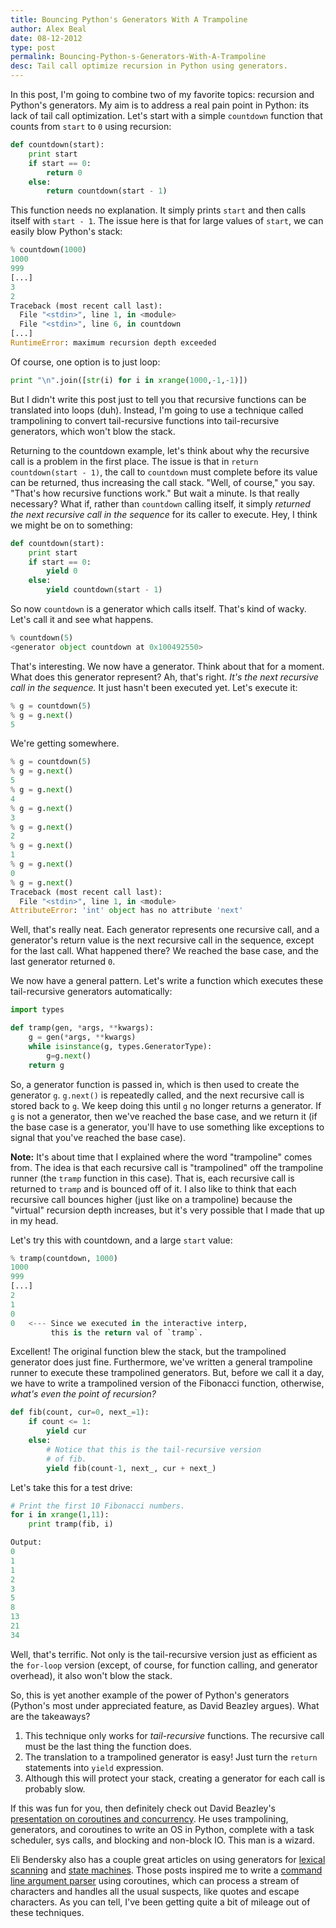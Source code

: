 ```yaml
---
title: Bouncing Python's Generators With A Trampoline
author: Alex Beal
date: 08-12-2012
type: post
permalink: Bouncing-Python-s-Generators-With-A-Trampoline
desc: Tail call optimize recursion in Python using generators.
---
```


In this post, I'm going to combine two of my favorite topics: recursion and Python's generators. My aim is to address a real pain point in Python: its lack of tail call optimization. Let's start with a simple `countdown` function that counts from `start` to `0` using recursion:

``` python
def countdown(start):
    print start
    if start == 0:
        return 0
    else:
        return countdown(start - 1)
```

This function needs no explanation. It simply prints `start` and then calls itself with `start - 1`. The issue here is that for large values of `start`, we can easily blow Python's stack:

``` python
% countdown(1000)
1000
999
[...]
3
2
Traceback (most recent call last):
  File "<stdin>", line 1, in <module>
  File "<stdin>", line 6, in countdown
[...]
RuntimeError: maximum recursion depth exceeded
```

Of course, one option is to just loop:

``` python
print "\n".join([str(i) for i in xrange(1000,-1,-1)])
```

But I didn't write this post just to tell you that recursive functions can be translated into loops (duh). Instead, I'm going to use a technique called trampolining to convert tail-recursive functions into tail-recursive generators, which won't blow the stack.

Returning to the countdown example, let's think about why the recursive call is a problem in the first place. The issue is that in `return countdown(start - 1)`, the call to `countdown` must complete before its value can be returned, thus increasing the call stack. "Well, of course," you say. "That's how recursive functions work." But wait a minute. Is that really necessary? What if, rather than `countdown` calling itself, it simply *returned the next recursive call in the sequence* for its caller to execute. Hey, I think we might be on to something:

``` python
def countdown(start):
    print start
    if start == 0:
        yield 0
    else:
        yield countdown(start - 1)
```

So now `countdown` is a generator which calls itself. That's kind of wacky. Let's call it and see what happens.

``` python
% countdown(5)
<generator object countdown at 0x100492550>
```

That's interesting. We now have a generator. Think about that for a moment. What does this generator represent? Ah, that's right. *It's the next recursive call in the sequence.* It just hasn't been executed yet. Let's execute it:

``` python
% g = countdown(5)
% g = g.next()
5
```

We're getting somewhere.

``` python
% g = countdown(5)
% g = g.next()
5
% g = g.next()
4
% g = g.next()
3
% g = g.next()
2
% g = g.next()
1
% g = g.next()
0
% g = g.next()
Traceback (most recent call last):
  File "<stdin>", line 1, in <module>
AttributeError: 'int' object has no attribute 'next'
```

Well, that's really neat. Each generator represents one recursive call, and a generator's return value is the next recursive call in the sequence, except for the last call. What happened there? We reached the base case, and the last generator returned `0`.

We now have a general pattern. Let's write a function which executes these tail-recursive generators automatically:

``` python
import types

def tramp(gen, *args, **kwargs):
    g = gen(*args, **kwargs)
    while isinstance(g, types.GeneratorType):
        g=g.next()
    return g
```

So, a generator function is passed in, which is then used to create the generator `g`. `g.next()` is repeatedly called, and the next recursive call is stored back to `g`. We keep doing this until `g` no longer returns a generator. If `g` is not a generator, then we've reached the base case, and we return it (if the base case is a generator, you'll have to use something like exceptions to signal that you've reached the base case).

**Note:** It's about time that I explained where the word "trampoline" comes from. The idea is that each recursive call is "trampolined" off the trampoline runner (the `tramp` function in this case). That is, each recursive call is returned to `tramp` and is bounced off of it. I also like to think that each recursive call bounces higher (just like on a trampoline) because the "virtual" recursion depth increases, but it's very possible that I made that up in my head.

Let's try this with countdown, and a large `start` value:

``` python
% tramp(countdown, 1000)
1000
999
[...]
2
1
0
0   <--- Since we executed in the interactive interp,
         this is the return val of `tramp`.
```

Excellent! The original function blew the stack, but the trampolined generator does just fine. Furthermore, we've written a general trampoline runner to execute these trampolined generators. But, before we call it a day, we have to write a trampolined version of the Fibonacci function, otherwise, *what's even the point of recursion?*

``` python
def fib(count, cur=0, next_=1):
    if count <= 1:
        yield cur
    else:
        # Notice that this is the tail-recursive version
        # of fib.
        yield fib(count-1, next_, cur + next_)
```

Let's take this for a test drive:

``` python
# Print the first 10 Fibonacci numbers.
for i in xrange(1,11):
    print tramp(fib, i)

Output:
0
1
1
2
3
5
8
13
21
34
```

Well, that's terrific. Not only is the tail-recursive version just as efficient as the `for-loop` version (except, of course, for function calling, and generator overhead), it also won't blow the stack.

So, this is yet another example of the power of Python's generators (Python's most under appreciated feature, as David Beazley argues). What are the takeaways?

1. This technique only works for *tail-recursive* functions. The recursive call must be the last thing the function does.
2. The translation to a trampolined generator is easy! Just turn the `return` statements into `yield` expression.
3. Although this will protect your stack, creating a generator for each call is probably slow.

If this was fun for you, then definitely check out David Beazley's [presentation on coroutines and concurrency](http://www.dabeaz.com/coroutines/index.html). He uses trampolining, generators, and coroutines to write an OS in Python, complete with a task scheduler, sys calls, and blocking and non-block IO. This man is a wizard.

Eli Bendersky also has a couple great articles on using generators for [lexical scanning](http://eli.thegreenplace.net/2012/08/09/using-sub-generators-for-lexical-scanning-in-python/) and [state machines](http://eli.thegreenplace.net/2009/08/29/co-routines-as-an-alternative-to-state-machines/). Those posts inspired me to write a [command line argument parser](https://gist.github.com/3325354) using coroutines, which can process a stream of characters and handles all the usual suspects, like quotes and escape characters. As you can tell, I've been getting quite a bit of mileage out of these techniques.
